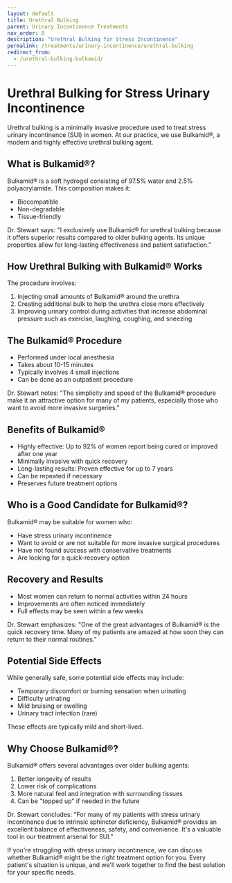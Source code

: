 ```yaml
---
layout: default
title: Urethral Bulking
parent: Urinary Incontinence Treatments
nav_order: 8
description: "Urethral Bulking for Stress Incontinence"
permalink: /treatments/urinary-incontinence/urethral-bulking
redirect_from:
  - /urethral-bulking-bulkamid/
---
```


# Urethral Bulking for Stress Urinary Incontinence

Urethral bulking is a minimally invasive procedure used to treat stress urinary incontinence (SUI) in women. At our practice, we use Bulkamid®, a modern and highly effective urethral bulking agent.

## What is Bulkamid®?

Bulkamid® is a soft hydrogel consisting of 97.5% water and 2.5% polyacrylamide. This composition makes it:

- Biocompatible
- Non-degradable
- Tissue-friendly

Dr. Stewart says: "I exclusively use Bulkamid® for urethral bulking because it offers superior results compared to older bulking agents. Its unique properties allow for long-lasting effectiveness and patient satisfaction."

## How Urethral Bulking with Bulkamid® Works

The procedure involves:

1. Injecting small amounts of Bulkamid® around the urethra
2. Creating additional bulk to help the urethra close more effectively
3. Improving urinary control during activities that increase abdominal pressure such as exercise, laughing, coughing, and sneezing

## The Bulkamid® Procedure

- Performed under local anesthesia
- Takes about 10-15 minutes
- Typically involves 4 small injections
- Can be done as an outpatient procedure

Dr. Stewart notes: "The simplicity and speed of the Bulkamid® procedure make it an attractive option for many of my patients, especially those who want to avoid more invasive surgeries."

## Benefits of Bulkamid®

- Highly effective: Up to 92% of women report being cured or improved after one year
- Minimally invasive with quick recovery
- Long-lasting results: Proven effective for up to 7 years
- Can be repeated if necessary
- Preserves future treatment options

## Who is a Good Candidate for Bulkamid®?

Bulkamid® may be suitable for women who:

- Have stress urinary incontinence
- Want to avoid or are not suitable for more invasive surgical procedures
- Have not found success with conservative treatments
- Are looking for a quick-recovery option

## Recovery and Results

- Most women can return to normal activities within 24 hours
- Improvements are often noticed immediately
- Full effects may be seen within a few weeks

Dr. Stewart emphasizes: "One of the great advantages of Bulkamid® is the quick recovery time. Many of my patients are amazed at how soon they can return to their normal routines."

## Potential Side Effects

While generally safe, some potential side effects may include:

- Temporary discomfort or burning sensation when urinating
- Difficulty urinating
- Mild bruising or swelling
- Urinary tract infection (rare)

These effects are typically mild and short-lived.

## Why Choose Bulkamid®?

Bulkamid® offers several advantages over older bulking agents:

1. Better longevity of results
2. Lower risk of complications
3. More natural feel and integration with surrounding tissues
4. Can be "topped up" if needed in the future

Dr. Stewart concludes: "For many of my patients with stress urinary incontinence due to intrinsic sphincter deficiency, Bulkamid® provides an excellent balance of effectiveness, safety, and convenience. It's a valuable tool in our treatment arsenal for SUI."

If you're struggling with stress urinary incontinence, we can discuss whether Bulkamid® might be the right treatment option for you. Every patient's situation is unique, and we'll work together to find the best solution for your specific needs.